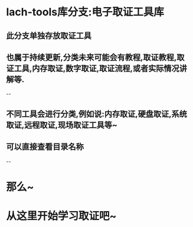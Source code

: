 # lach-tools库分支:电子取证工具库

## 此分支单独存放取证工具
## 也属于持续更新,分类未来可能会有教程,取证教程,取证工具,内存取证,数字取证,取证流程,或者实际情况讲解等.
--

## 不同工具会进行分类,例如说:内存取证,硬盘取证,系统取证,远程取证,现场取证工具等~
## 可以直接查看目录名称
--
# 那么~
# 从这里开始学习取证吧~

